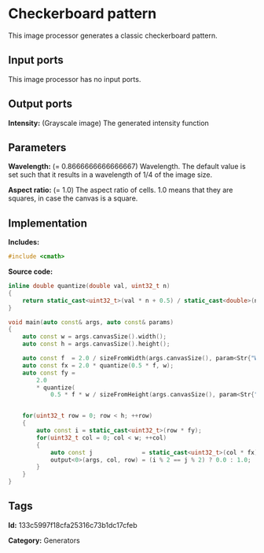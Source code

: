 # Checkerboard pattern

This image processor generates a classic checkerboard pattern.

## Input ports

This image processor has no input ports.

## Output ports

__Intensity:__ (Grayscale image) The generated intensity function

## Parameters

__Wavelength:__ (= 0.8666666666666667) Wavelength. The default value is set such that it results in a wavelength of $1/4$ of the image size.

__Aspect ratio:__ (= 1.0) The aspect ratio of cells. 1.0 means that they are squares, in case the canvas is a square.

## Implementation

__Includes:__ 

```c++
#include <cmath>
```

__Source code:__ 

```c++
inline double quantize(double val, uint32_t n)
{
	return static_cast<uint32_t>(val * n + 0.5) / static_cast<double>(n);
}

void main(auto const& args, auto const& params)
{
	auto const w = args.canvasSize().width();
	auto const h = args.canvasSize().height();

	auto const f  = 2.0 / sizeFromWidth(args.canvasSize(), param<Str{"Wavelength"}>(params));
	auto const fx = 2.0 * quantize(0.5 * f, w);
	auto const fy =
	    2.0
	    * quantize(
	        0.5 * f * w / sizeFromHeight(args.canvasSize(), param<Str{"Aspect ratio"}>(params)), h);


	for(uint32_t row = 0; row < h; ++row)
	{
		auto const i = static_cast<uint32_t>(row * fy);
		for(uint32_t col = 0; col < w; ++col)
		{
			auto const j              = static_cast<uint32_t>(col * fx);
			output<0>(args, col, row) = (i % 2 == j % 2) ? 0.0 : 1.0;
		}
	}
}
```

## Tags

__Id:__ 133c5997f18cfa25316c73b1dc17cfeb

__Category:__ Generators